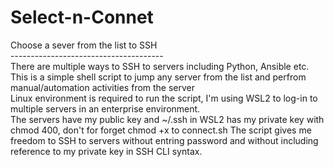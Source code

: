 # Select-n-Connet
Choose a sever from the list to SSH<br>
--------------------------------------<br>
There are multiple ways to SSH to servers including Python, Ansible etc.<br> 
This is a simple shell script to jump any server from the list and perfrom manual/automation activities from the server<br>
Linux environment is required to run the script, I'm using WSL2 to log-in to multiple servers in an enterprise environment.<br>
The servers have my public key and ~/.ssh in WSL2 has my private key with chmod 400, don't for forget chmod +x to connect.sh The script gives me freedom to SSH to servers without entring password and without including reference to my private key in SSH CLI syntax.
